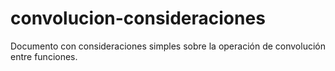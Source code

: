 # convolucion-consideraciones
Documento con consideraciones simples sobre la operación de convolución entre funciones.
